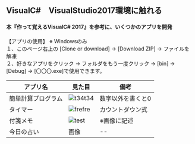 
## VisualC#　VisualStudio2017環境に触れる  
#### 本『作って覚えるVisualC# 2017』を参考に、いくつかのアプリを開発    
  
【アプリの使用】 ※ Windowsのみ  
１、このページ右上の [Clone or download] → [Download ZIP] → ファイルを解凍  
２、好きなアプリをクリック → フォルダをもう一度クリック → [bin] → [Debug] → [〇〇〇.exe]で使用できます。

| アプリ名 | 見た目 | 備考 |
| --- | ---- | ---- |
|簡単計算プログラム | ![t34t34](https://user-images.githubusercontent.com/39142850/42419762-0ee14c42-82f6-11e8-9f38-13c853da4ed3.jpg) | 数字以外を書くと0 |
|タイマー | ![frefre](https://user-images.githubusercontent.com/39142850/42419708-2e62e31a-82f5-11e8-8eff-41519eb2cf0c.jpg) | カウントダウン式 |
|付箋メモ | ![test](https://user-images.githubusercontent.com/39142850/42437384-f0fced56-8397-11e8-8193-939445550fee.jpg) | ※画像に記述 |
|今日の占い | 画像 | -- |
